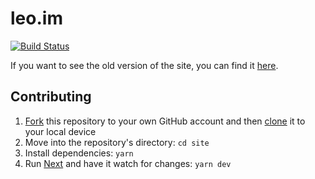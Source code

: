 # leo.im

[![Build Status](https://circleci.com/gh/leo/site.svg?&style=shield)](https://circleci.com/gh/leo/site)

If you want to see the old version of the site, you can find it [here](https://github.com/leo/site/tree/1b1459efb09526c48e9cb7be06dc703321605333).

## Contributing

1. [Fork](https://help.github.com/articles/fork-a-repo/) this repository to your own GitHub account and then [clone](https://help.github.com/articles/cloning-a-repository/) it to your local device
2. Move into the repository's directory: `cd site`
3. Install dependencies: `yarn`
4. Run [Next](https://github.com/zeit/next.js) and have it watch for changes: `yarn dev`
